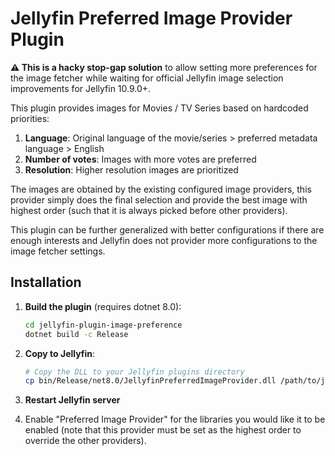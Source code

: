 # Jellyfin Preferred Image Provider Plugin

**⚠️ This is a hacky stop-gap solution** to allow setting more preferences for the image fetcher while waiting for official Jellyfin image selection improvements for Jellyfin 10.9.0+.

This plugin provides images for Movies / TV Series based on hardcoded priorities:

1. **Language**: Original language of the movie/series > preferred metadata language > English
2. **Number of votes**: Images with more votes are preferred
3. **Resolution**: Higher resolution images are prioritized

The images are obtained by the existing configured image providers, this provider simply does the
final selection and provide the best image with highest order (such that it is always picked before
other providers).

This plugin can be further generalized with better configurations if there are enough interests and
Jellyfin does not provider more configurations to the image fetcher settings.

## Installation

1. **Build the plugin** (requires dotnet 8.0):

   ```bash
   cd jellyfin-plugin-image-preference
   dotnet build -c Release
   ```

2. **Copy to Jellyfin**:

   ```bash
   # Copy the DLL to your Jellyfin plugins directory
   cp bin/Release/net8.0/JellyfinPreferredImageProvider.dll /path/to/jellyfin/plugins/JellyfinPreferredImageProvider_0.0.1.0
   ```

3. **Restart Jellyfin server**

4. Enable "Preferred Image Provider" for the libraries you would like it to be enabled (note that this provider must be set as the highest order to override the other providers).


